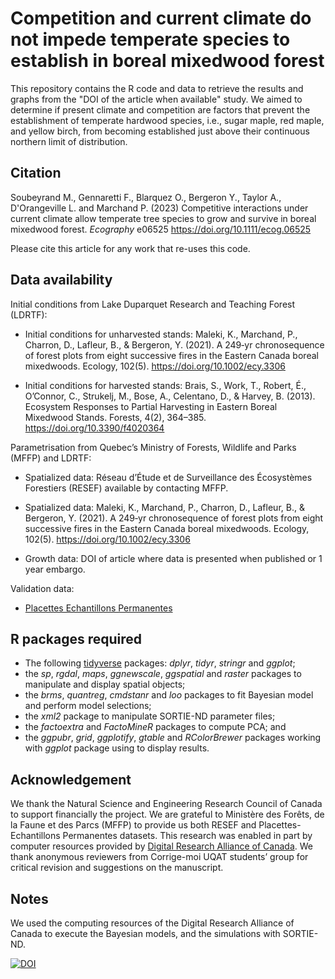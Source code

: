 # Competition and current climate do not impede temperate species to establish in boreal mixedwood forest

This repository contains the R code and data to retrieve the results and graphs from the "DOI of the article when available" study. We aimed to determine if present climate and competition are factors that prevent the establishment of temperate hardwood species, i.e., sugar maple, red maple, and yellow birch, from becoming established just above their continuous northern limit of distribution. 

## Citation 

Soubeyrand M., Gennaretti F., Blarquez O., Bergeron Y., Taylor A., D'Orangeville L. and Marchand P. (2023) Competitive interactions under current climate allow temperate tree species to grow and survive in boreal mixedwood forest. *Ecography* e06525 https://doi.org/10.1111/ecog.06525

Please cite this article for any work that re-uses this code.

## Data availability 

Initial conditions from Lake Duparquet Research and Teaching Forest (LDRTF):

- Initial conditions for unharvested stands: Maleki, K., Marchand, P., Charron, D., Lafleur, B., & Bergeron, Y. (2021). A 249‐yr chronosequence of forest plots from eight successive fires in the Eastern Canada boreal mixedwoods. Ecology, 102(5). https://doi.org/10.1002/ecy.3306

- Initial conditions for harvested stands: Brais, S., Work, T., Robert, É., O’Connor, C., Strukelj, M., Bose, A., Celentano, D., & Harvey, B. (2013). Ecosystem Responses to Partial Harvesting in Eastern Boreal Mixedwood Stands. Forests, 4(2), 364–385. https://doi.org/10.3390/f4020364

Parametrisation from Quebec’s Ministry of Forests, Wildlife and Parks (MFFP) and LDRTF:

- Spatialized data: Réseau d’Étude et de Surveillance des Écosystèmes Forestiers (RESEF) available by contacting MFFP.

- Spatialized data: Maleki, K., Marchand, P., Charron, D., Lafleur, B., & Bergeron, Y. (2021). A 249‐yr chronosequence of forest plots from eight successive fires in the Eastern Canada boreal mixedwoods. Ecology, 102(5). https://doi.org/10.1002/ecy.3306

- Growth data: DOI of article where data is presented when published or 1 year embargo.

Validation data:

- [Placettes Echantillons Permanentes](https://www.donneesquebec.ca/recherche/dataset/placettes-echantillons-permanentes-1970-a-aujourd-hui)

## R packages required

- The following [tidyverse](https://www.tidyverse.org) packages: 
*dplyr*, *tidyr*, *stringr* and *ggplot*;
- the *sp*, *rgdal*, *maps*, *ggnewscale*, *ggspatial* and *raster* packages to manipulate and display spatial objects;
- the *brms*, *quantreg*, *cmdstanr* and *loo* packages to fit Bayesian model and perform model selections;
- the *xml2* package to manipulate SORTIE-ND parameter files;
- the *factoextra* and *FactoMineR* packages to compute PCA; and
- the *ggpubr*, *grid*, *ggplotify*, *gtable* and *RColorBrewer* packages working with *ggplot* package using to display results. 

## Acknowledgement

We thank the Natural Science and Engineering Research Council of Canada to support financially the project. We are grateful to Ministère des Forêts, de la Faune et des Parcs (MFFP) to provide us both RESEF and Placettes-Echantillons Permanentes datasets. This research was enabled in part by computer resources provided by [Digital Research Alliance of Canada](https://www.alliancecan.ca/en). We thank anonymous reviewers from Corrige-moi UQAT students’ group for critical revision and suggestions on the manuscript. 

## Notes 
We used the computing resources of the Digital Research Alliance of Canada to execute the Bayesian models, and the simulations with SORTIE-ND.

[![DOI](https://zenodo.org/badge/508064540.svg)](https://zenodo.org/badge/latestdoi/508064540)
